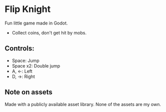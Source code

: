 # Flip Knight
Fun little game made in Godot. 
- Collect coins, don't get hit by mobs.

## Controls:
- Space: Jump
- Space x2: Double jump
- A, <-: Left
- D, ->: Right

## Note on assets
Made with a publicly available asset library. None of the assets are my own.
